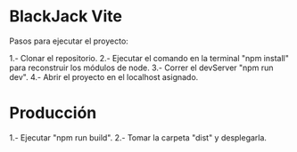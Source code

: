 # BlackJack Vite

Pasos para ejecutar el proyecto:

1.- Clonar el repositorio.
2.- Ejecutar el comando en la terminal "npm install" para reconstruir los módulos de node.
3.- Correr el devServer "npm run dev".
4.- Abrir el proyecto en el localhost asignado.

# Producción

1.- Ejecutar "npm run build".
2.- Tomar la carpeta "dist" y desplegarla.